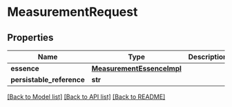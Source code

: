 # MeasurementRequest

## Properties
Name | Type | Description | Notes
------------ | ------------- | ------------- | -------------
**essence** | [**MeasurementEssenceImpl**](MeasurementEssenceImpl.md) |  | [optional] 
**persistable_reference** | **str** |  | [optional] 

[[Back to Model list]](../README.md#documentation-for-models) [[Back to API list]](../README.md#documentation-for-api-endpoints) [[Back to README]](../README.md)


